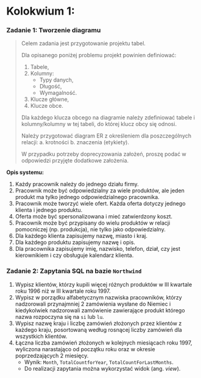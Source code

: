 # Kolokwium 1:

### Zadanie 1: Tworzenie diagramu

> Celem zadania jest przygotowanie projektu tabel.
>
> Dla opisanego poniżej problemu projekt powinien definiować:
>
> 1. Tabele,
> 2. Kolumny:
>    - Typy danych,
>    - Długość,
>    - Wymagalność.
> 3. Klucze główne,
> 4. Klucze obce.
>
> Dla każdego klucza obcego na diagramie należy zdefiniować tabele i kolumny/kolumny w tej tabeli, do której klucz obcy się odnosi.
>
> Należy przygotować diagram ER z określeniem dla poszczególnych relacji: a. krotności b. znaczenia (etykiety).
>
> W przypadku potrzeby doprecyzowania założeń, proszę podać w odpowiedzi przyjęte dodatkowe założenia.

**Opis systemu:**

1. Każdy pracownik należy do jednego działu firmy.
2. Pracownik może być odpowiedzialny za wiele produktów, ale jeden produkt ma tylko jednego odpowiedzialnego pracownika.
3. Pracownik może tworzyć wiele ofert. Każda oferta dotyczy jednego klienta i jednego produktu.
4. Oferta może być spersonalizowana i mieć zatwierdzony koszt.
5. Pracownik może być przypisany do wielu produktów w relacji pomocniczej (np. produkcja), nie tylko jako odpowiedzialny.
6. Dla każdego klienta zapisujemy nazwę, miasto i kraj.
7. Dla każdego produktu zapisujemy nazwę i opis.
8. Dla pracownika zapisujemy imię, nazwisko, telefon, dział, czy jest kierownikiem i czy obsługuje kalendarz klienta.

### Zadanie 2: Zapytania SQL na bazie `Northwind`

1. Wypisz klientów, którzy kupili więcej różnych produktów w III kwartale roku 1996 niż w III kwartale roku 1997.
2. Wypisz w porządku alfabetycznym nazwiska pracowników, którzy nadzorowali przynajmniej 2 zamówienia wysłane do Niemiec i kiedykolwiek nadzorowali zamówienie zawierające produkt którego nazwa rozpoczyna się na `si` lub `lu`.
3. Wypisz nazwę kraju i liczbę zamówień złożonych przez klientów z każdego kraju, posortowaną według rosnącej liczby zamówień dla wszystkich klientów.
4. Łączna liczba zamówień złożonych w kolejnych miesiącach roku 1997, wyliczona narastająco od początku roku oraz w okresie poprzedzających 2 miesięcy.
   - Wynik: `Month`, `TotalCountforYear`, `TotalCountForLastMonths`.
   - Do realizacji zapytania można wykorzystać widok (ang. _view_).
